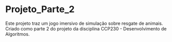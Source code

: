 # Projeto_Parte_2
Este projeto traz um jogo imersivo de simulação sobre resgate de animais. Criado como parte 2 do projeto da disciplina CCP230 - Desenvolvimento de Algoritmos.
